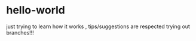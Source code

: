 # hello-world
just trying to learn how it works , tips/suggestions are respected
trying out branches!!!
